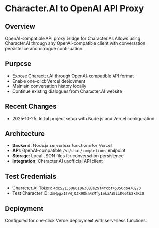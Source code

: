 # Character.AI to OpenAI API Proxy

## Overview
OpenAI-compatible API proxy bridge for Character.AI. Allows using Character.AI through any OpenAI-compatible client with conversation persistence and dialogue continuation.

## Purpose
- Expose Character.AI through OpenAI-compatible API format
- Enable one-click Vercel deployment
- Maintain conversation history locally
- Continue existing dialogues from Character.AI website

## Recent Changes
- 2025-10-25: Initial project setup with Node.js and Vercel configuration

## Architecture
- **Backend**: Node.js serverless functions for Vercel
- **API**: OpenAI-compatible `/v1/chat/completions` endpoint
- **Storage**: Local JSON files for conversation persistence
- **Integration**: Character.AI unofficial API client

## Test Credentials
- Character.AI Token: `4dc521360661063088e29f4fcbf46350db470923`
- Test Character ID: `3mMpgx1TwWjQJK9QNaMZMfy1ekaABliiKG6tb2kfRi0`

## Deployment
Configured for one-click Vercel deployment with serverless functions.
